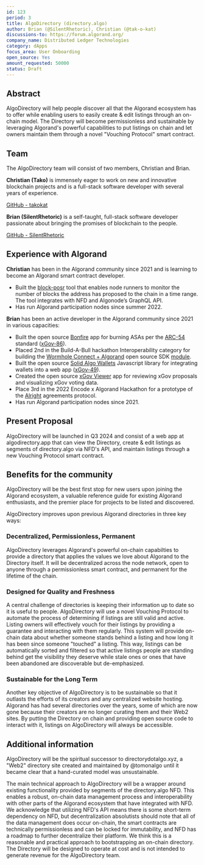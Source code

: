 ```yaml
---
id: 123
period: 3
title: AlgoDirectory (directory.algo)
author: Brian (@SilentRhetoric), Christian (@tak-o-kat)
discussions-to: https://forum.algorand.org/
company_name: Distributed Ledger Technologies
category: dApps
focus_area: User Onboarding
open_source: Yes
amount_requested: 50000
status: Draft
---
```


## Abstract

AlgoDirectory will help people discover all that the Algorand ecosystem has to offer while enabling users to easily create & edit listings through an on-chain model.  The Directory will become permissionless and sustainable by leveraging Algorand's powerful capabilities to put listings on chain and let owners maintain them through a novel "Vouching Protocol" smart contract.

## Team

The AlgoDirectory team will consist of two members, Christian and Brian.

**Christian (Tako)** is immensely eager to work on new and innovative blockchain projects and is a full-stack software developer with several years of experience.

<a href="https://github.com/tak-o-kat">GitHub - takokat</a>  

**Brian (SilentRhetoric)** is a self-taught, full-stack software developer passionate about bringing the promises of blockchain to the people.

<a href="https://github.com/SilentRhetoric">GitHub - SilentRhetoric</a>  

## Experience with Algorand

**Christian** has been in the Algorand community since 2021 and is learning to become an Algorand smart contract developer.

- Built the <a href="https://block-poser.vercel.app/">block-posr</a> tool that enables node runners to monitor the number of blocks the address has proposed to the chain in a time range.  The tool integrates with NFD and Algonode’s GraphQL API.
- Has run Algorand participation nodes since summer 2022.

**Brian** has been an active developer in the Algorand community since 2021 in various capacities:

- Built the open source <a href="https://thebonfire.app">Bonfire</a> app for burning ASAs per the <a href="https://arc.algorand.foundation/ARCs/arc-0054">ARC-54</a> standard ([xGov-86](xgov-86.md)).
- Placed 2nd in the Build-A-Bull hackathon Interoperability category for building the <a href="https://pitch.com/v/Wormhole-Connect-Algorand-c5jjuf">Wormhole Connect + Algorand</a> open source SDK <a href="https://www.npmjs.com/package/@wormhole-foundation/connect-sdk-algorand/v/0.3.0-beta.8">module</a>.
- Built the open source <a href="https://solid-algo-wallets-example.netlify.app">Solid Algo Wallets</a> Javascript library for integrating wallets into a web app ([xGov-49](xgov-49.md)).
- Created the open source <a href="https://xgov-viewer.netlify.app">xGov Viewer</a> app for reviewing xGov proposals and visualizing xGov voting data.
- Place 3rd in the 2022 Encode x Algorand Hackathon for a prototype of the <a href="https://alright.app">Alright</a> agreements protocol.
- Has run Algorand participation nodes since 2021.

## Present Proposal

AlgoDirectory will be launched in Q3 2024 and consist of a web app at algodirectory.app that can view the Directory, create & edit listings as segments of directory.algo via NFD's API, and maintain listings through a new Vouching Protocol smart contract.  

## Benefits for the community

AlgoDirectory will be the best first stop for new users upon joining the Algorand ecosystem, a valuable reference guide for existing Algorand enthusiasts, and the premier place for projects to be listed and discovered.  

AlgoDirectory improves upon previous Algorand directories in three key ways:

### Decentralized, Permissionless, Permanent

AlgoDirectory leverages Algorand's powerful on-chain capabilties to provide a directory that applies the values we love about Algorand to the Directory itself.  It will be decentralized across the node network, open to anyone through a permissionless smart contract, and permanent for the lifetime of the chain.  

### Designed for Quality and Freshness

A central challenge of directories is keeping their information up to date so it is useful to people.  AlgoDirectory will use a novel Vouching Protocol to automate the process of determining if listings are still valid and active.  Listing owners will effectively vouch for their listings by providing a guarantee and interacting with them regularly.  This system will provide on-chain data about whether someone stands behind a listing and how long it has been since someone "touched" a listing.  This way, listings can be automatically sorted and filtered so that active listings people are standing behind get the visibility they deserve while stale ones or ones that have been abandoned are discoverable but de-emphasized.  

### Sustainable for the Long Term

Another key objective of AlgoDirectory is to be sustainable so that it outlasts the efforts of its creators and any centralized website hosting.  Algorand has had several directories over the years, some of which are now gone because their creators are no longer curating them and their Web2 sites.  By putting the Directory on chain and providing open source code to interact with it, listings on AlgoDirectory will always be accessible.  

## Additional information

AlgoDirectory will be the spiritual successor to directorydotalgo.xyz, a "Web2" directory site created and maintained by @tomonalgo until it became clear that a hand-curated model was unsustainable.  

The main technical approach to AlgoDirectory will be a wrapper around existing functionality provided by segments of the directory.algo NFD.  This enables a robust, on-chain data management process and interoperability with other parts of the Algorand ecosystem that have integrated with NFD.  We acknowledge that utilizing NFD's API means there is some short-term dependency on NFD, but decentralization absolutists should note that all of the data management does occur on-chain, the smart contracts are technically permissionless and can be locked for immutability, and NFD has a roadmap to further decentralize their platform.  We think this is a reasonable and practical approach to bootstrapping an on-chain directory.  The Directory will be designed to operate at cost and is not intended to generate revenue for the AlgoDirectory team.  
